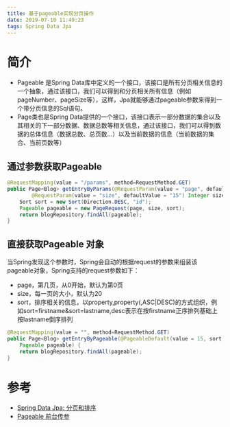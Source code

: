 ```yaml
---
title: 基于pageable实现分页操作
date: 2019-07-10 11:49:23
tags: Spring Data Jpa
---
```


# 简介
- Pageable 是Spring Data库中定义的一个接口，该接口是所有分页相关信息的一个抽象，通过该接口，我们可以得到和分页相关所有信息（例如pageNumber、pageSize等），这样，Jpa就能够通过pageable参数来得到一个带分页信息的Sql语句。
- Page类也是Spring Data提供的一个接口，该接口表示一部分数据的集合以及其相关的下一部分数据、数据总数等相关信息，通过该接口，我们可以得到数据的总体信息（数据总数、总页数...）以及当前数据的信息（当前数据的集合、当前页数等）


## 通过参数获取Pageable
```java
@RequestMapping(value = "/params", method=RequestMethod.GET)
public Page<Blog> getEntryByParams(@RequestParam(value = "page", defaultValue = "0") Integer page,
        @RequestParam(value = "size", defaultValue = "15") Integer size) {
    Sort sort = new Sort(Direction.DESC, "id");
    Pageable pageable = new PageRequest(page, size, sort);
    return blogRepository.findAll(pageable);
}
```

## 直接获取Pageable 对象
当Spring发现这个参数时，Spring会自动的根据request的参数来组装该pageable对象，Spring支持的request参数如下：

- page，第几页，从0开始，默认为第0页
- size，每一页的大小，默认为20
- sort，排序相关的信息，以property,property(,ASC|DESC)的方式组织，例如sort=firstname&sort=lastname,desc表示在按firstname正序排列基础上按lastname倒序排列

```java
@RequestMapping(value = "", method=RequestMethod.GET)
public Page<Blog> getEntryByPageable(@PageableDefault(value = 15, sort = { "id" }, direction = Sort.Direction.DESC)
    Pageable pageable) {
    return blogRepository.findAll(pageable);
}
```

# 参考
- [Spring Data Jpa: 分页和排序](https://blog.csdn.net/u011848397/article/details/52151673)
- [Pageable 前台传参](https://www.jianshu.com/p/67249c7b81d4)

